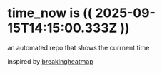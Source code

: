 # time_now is (( 2025-09-15T14:15:00.333Z ))

an automated repo that shows the currnent time

inspired by [breakingheatmap](https://github.com/breakingheatmap/breakingheatmap)